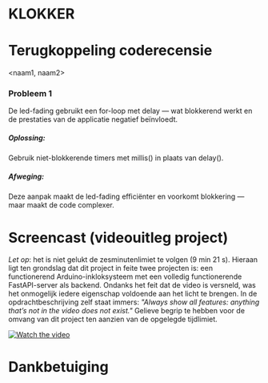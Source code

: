# **KLOKKER**

# Terugkoppeling coderecensie
<naam1, naam2>

### Probleem 1
De led-fading gebruikt een for-loop met delay — wat blokkerend werkt en de prestaties van de applicatie negatief beïnvloedt.

##### Oplossing:
Gebruik niet-blokkerende timers met millis() in plaats van delay().

##### Afweging:
Deze aanpak maakt de led-fading efficiënter en voorkomt blokkering — maar maakt de code complexer.

# Screencast (videouitleg project)
_Let op_: het is niet gelukt de zesminutenlimiet te volgen (9 min 21 s). Hieraan ligt ten grondslag dat dit project in feite twee projecten is: een functionerend Arduino-inkloksysteem met een volledig functionerende FastAPI-server als backend. Ondanks het feit dat de video is versneld, was het onmogelijk iedere eigenschap voldoende aan het licht te brengen. In de opdrachtbeschrijving zelf staat immers: _"Always show all features: anything that’s not in the video does not exist."_ Gelieve begrip te hebben voor de omvang van dit project ten aanzien van de opgelegde tijdlimiet.

[![Watch the video](https://img.youtube.com/vi/RMWA1lSlNLs/0.jpg)](https://youtu.be/RMWA1lSlNLs?si=7sysB5itTmAV0ADO)

# Dankbetuiging

